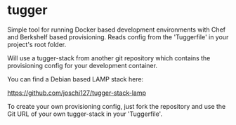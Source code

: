 tugger
======

Simple tool for running Docker based development environments with Chef and Berkshelf based provisioning. Reads config
from the 'Tuggerfile' in your project's root folder.

Will use a tugger-stack from another git repository which contains the provisioning config for your development container.

You can find a Debian based LAMP stack here:

https://github.com/joschi127/tugger-stack-lamp

To create your own provisioning config, just fork the repository and use the Git URL of your own tugger-stack in your 'Tuggerfile'.
